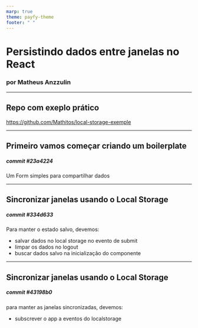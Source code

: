 ```yaml
---
marp: true
theme: payfy-theme
footer: " "
---
```

<!-- _class: lead -->
# Persistindo dados entre janelas no React
### por Matheus Anzzulin
---

## Repo com exeplo prático
https://github.com/Mathitos/local-storage-exemple

---
## Primeiro vamos começar criando um boilerplate
##### commit #23a4224
Um Form simples para compartilhar dados

---
## Sincronizar janelas usando o Local Storage
##### commit #334d633
Para manter o estado salvo, devemos:
- salvar dados no local storage no evento de submit
- limpar os dados no logout
- buscar dados salvo na inicialização do componente

---
## Sincronizar janelas usando o Local Storage
##### commit #43198b0
para manter as janelas sincronizadas, devemos:
- subscrever o app a eventos do localstorage
